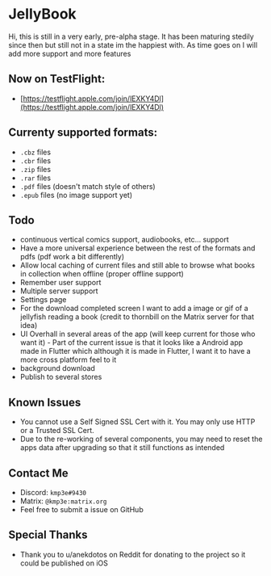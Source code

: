 # JellyBook

Hi, this is still in a very early, pre-alpha stage.
It has been maturing stedily since then but still not in a state im the happiest with.
As time goes on I will add more support and more features

## Now on TestFlight:
 - [https://testflight.apple.com/join/lEXKY4Dl](https://testflight.apple.com/join/lEXKY4Dl)

## Currenty supported formats:
- `.cbz` files
- `.cbr` files
- `.zip` files
- `.rar` files
- `.pdf` files (doesn't match style of others)
- `.epub` files (no image support yet)

## Todo

 - continuous vertical comics support, audiobooks, etc... support
 - Have a more universal experience between the rest of the formats and pdfs (pdf work a bit differently)
 - Allow local caching of current files and still able to browse what books in collection when offline (proper offline support)
 - Remember user support
 - Multiple server support
 - Settings page
 - For the download completed screen I want to add a image or gif of a jellyfish reading a book (credit to thornbill on the Matrix server for that idea)
 - UI Overhall in several areas of the app (will keep current for those who want it)
        - Part of the current issue is that it looks like a Android app made in Flutter which although it is made in Flutter, I want it to have a more cross platform feel to it
 - background download
 - Publish to several stores

## Known Issues
 - You cannot use a Self Signed SSL Cert with it. You may only use HTTP or a Trusted SSL Cert.
 - Due to the re-working of several components, you may need to reset the apps data after upgrading so that it still functions as intended

## Contact Me
 - Discord: `kmp3e#9430`
 - Matrix: `@kmp3e:matrix.org`
 - Feel free to submit a issue on GitHub

## Special Thanks
 - Thank you to u/anekdotos on Reddit for donating to the project so it could be published on iOS
